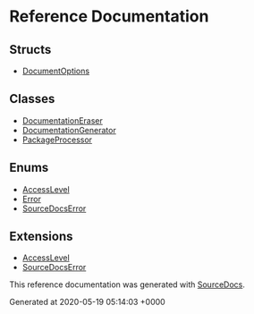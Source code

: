 # Reference Documentation

## Structs

-   [DocumentOptions](structs/DocumentOptions.md)

## Classes

-   [DocumentationEraser](classes/DocumentationEraser.md)
-   [DocumentationGenerator](classes/DocumentationGenerator.md)
-   [PackageProcessor](classes/PackageProcessor.md)

## Enums

-   [AccessLevel](enums/AccessLevel.md)
-   [Error](enums/Error.md)
-   [SourceDocsError](enums/SourceDocsError.md)

## Extensions

-   [AccessLevel](extensions/AccessLevel.md)
-   [SourceDocsError](extensions/SourceDocsError.md)

This reference documentation was generated with
[SourceDocs](https://github.com/eneko/SourceDocs).

Generated at 2020-05-19 05:14:03 +0000
